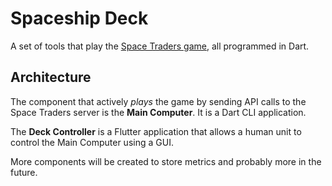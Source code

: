 # Spaceship Deck

A set of tools that play the [Space Traders game](https://spacetraders.io), all
programmed in Dart.

## Architecture

The component that actively _plays_ the game by sending API calls to the Space
Traders server is the **Main Computer**. It is a Dart CLI application.

The **Deck Controller** is a Flutter application that allows a human unit to
control the Main Computer using a GUI.

More components will be created to store metrics and probably more in the
future.

